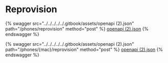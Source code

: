 # Reprovision

{% swagger src="../../../../../.gitbook/assets/openapi (2).json" path="/phones/reprovision" method="post" %}
[openapi (2).json](<../../../../../.gitbook/assets/openapi (2).json>)
{% endswagger %}

{% swagger src="../../../../../.gitbook/assets/openapi (2).json" path="/phones/{mac}/reprovision" method="post" %}
[openapi (2).json](<../../../../../.gitbook/assets/openapi (2).json>)
{% endswagger %}
